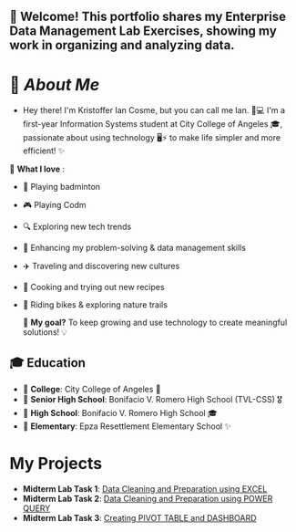 ## 📌 Welcome! This portfolio shares my Enterprise Data Management Lab Exercises, showing my work in organizing and analyzing data.


# 👤 *About Me*

- Hey there! I'm Kristoffer Ian Cosme, but you can call me Ian. 🚀💻 I'm a first-year Information Systems student at City College of Angeles 🎓, passionate about using technology 🖥️⚡ to make life simpler and more efficient! ✨


🌟 **What I love** :
- 🏸 Playing badminton
- 🎮 Playing Codm 
- 🔍 Exploring new tech trends
- 🧩 Enhancing my problem-solving & data management skills
- ✈️ Traveling and discovering new cultures
- 🍳 Cooking and trying out new recipes
- 🚴 Riding bikes & exploring nature trails

  🎯 **My goal?** To keep growing and use technology to create meaningful solutions! 💡


## 🎓 **Education**
- 📍 **College**: City College of Angeles 🏫
- 📍 **Senior High School**: Bonifacio V. Romero High School (TVL-CSS) 🎖️
- 📍 **High School**: Bonifacio V. Romero High School 🎓
- 📍 **Elementary**: Epza Resettlement Elementary School ✨

# My Projects
- **Midterm Lab Task 1**: [Data Cleaning and Preparation using EXCEL](Midterm%20task%201)
- **Midterm Lab Task 2**: [Data Cleaning and Preparation using POWER QUERY](Midterm%20task%202/Image)
- **Midterm Lab Task 3**: [Creating PIVOT TABLE and DASHBOARD](Midterm%20lab%20task%203)
